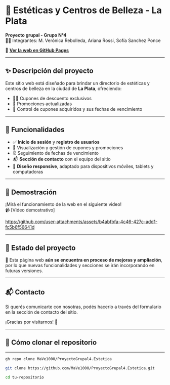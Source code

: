 # 💄 Estéticas y Centros de Belleza - La Plata  
**Proyecto grupal - Grupo N°4**  
👩‍💻 Integrantes: M. Verónica Rebolleda, Ariana Rossi, Sofía Sanchez Ponce  

🔗 **[Ver la web en GitHub Pages](https://mave1000.github.io/ProyectoGrupal4.Estetica/)**  

---

## ✨ Descripción del proyecto

Este sitio web está diseñado para brindar un directorio de estéticas y centros de belleza en la ciudad de **La Plata**, ofreciendo:

- 🧖‍♀️ Cupones de descuento exclusivos  
- 💅 Promociones actualizadas  
- 📅 Control de cupones adquiridos y sus fechas de vencimiento  

---

## 🔐 Funcionalidades

- ✅ **Inicio de sesión** y **registro de usuarios**  
- 🧾 Visualización y gestión de cupones y promociones  
- ⏰ Seguimiento de fechas de vencimiento  
- 📬 **Sección de contacto** con el equipo del sitio  
- 📱 **Diseño responsive**, adaptado para dispositivos móviles, tablets y computadoras  

---

## 🎥 Demostración

¡Mirá el funcionamiento de la web en el siguiente video!  
📹 [Video demostrativo]

https://github.com/user-attachments/assets/b4abfbfa-4c46-427c-add1-fc5b6f56641d



---

## 🚧 Estado del proyecto

🔧 Esta página web **aún se encuentra en proceso de mejoras y ampliación**, por lo que nuevas funcionalidades y secciones se irán incorporando en futuras versiones.

---

## 📬 Contacto

Si querés comunicarte con nosotras, podés hacerlo a través del formulario en la sección de contacto del sitio.

¡Gracias por visitarnos! 💖

---

## 📁 Cómo clonar el repositorio

---

```bash
gh repo clone MaVe1000/ProyectoGrupal4.Estetica

git clone https://github.com/MaVe1000/ProyectoGrupal4.Estetica.git

cd tu-repositorio
